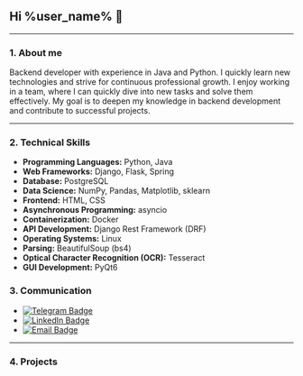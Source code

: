 ## Hi %user_name% 👋
---
### 1. About me

<p>Backend developer with experience in Java and Python. I quickly learn new technologies and strive for continuous professional growth. I enjoy working in a team, where I can quickly dive into new tasks and solve them effectively. My goal is to deepen my knowledge in backend development and contribute to successful projects.</p>

---

### 2. Technical Skills

- **Programming Languages:** Python, Java
- **Web Frameworks:** Django, Flask, Spring
- **Database:** PostgreSQL
- **Data Science:** NumPy, Pandas, Matplotlib, sklearn
- **Frontend:** HTML, CSS
- **Asynchronous Programming:** asyncio
- **Containerization:** Docker
- **API Development:** Django Rest Framework (DRF)
- **Operating Systems:** Linux
- **Parsing:** BeautifulSoup (bs4)
- **Optical Character Recognition (OCR):** Tesseract
- **GUI Development:** PyQt6
### 3. Communication

- [![Telegram Badge](https://img.shields.io/badge/-Telegram-blue?style=flat&logo=Telegram&logoColor=white)](https://t.me/Flauler)
- [![LinkedIn Badge](https://img.shields.io/badge/LinkedIn-0077B5?style=flat&logo=linkedin&logoColor=white)](https://www.linkedin.com/in/egrq/)
- [![Email Badge](https://img.shields.io/badge/Email-elshan.elshan.82%40gmail.com-green)](mailto:elshan.elshan.82@gmail.com)


---

### 4. Projects



